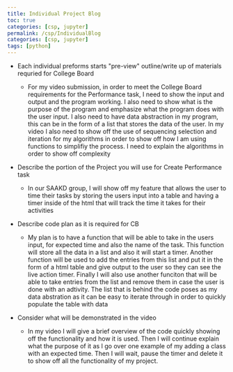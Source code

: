 ```yaml
---
title: Individual Project Blog
toc: true
categories: [csp, jupyter]
permalink: /csp/IndividualBlog
categories: [csp, jupyter]
tags: [python]
---
```



- Each individual preforms starts "pre-view" outline/write up of materials requried for College Board
  - For my video submission, in order to meet the College Board requirements for the Performance task, I need to show the input and output and the program working. I also need to show what is the purpose of the program and emphasize what the program does with the user input. I also need to have data abstraction in my program, this can be in the form of a list that stores the data of the user. In my video I also need to show off the use of sequencing selection and iteration for my algorithms in order to show off how I am using functions to simplifiy the process. I need to explain the algorithms in order to show off complexity

- Describe the portion of the Project you will use for Create Performance task
  - In our SAAKD group, I will show off my feature that allows the user to time their tasks by storing the users input into a table and having a timer inside of the html that will track the time it takes for their activities

- Describe code plan as it is required for CB
  - My plan is to have a function that will be able to take in the users input, for expected time and also the name of the task. This function will store all the data in a list and also it will start a timer. Another function will be used to add the entries from this list and put it in the form of a html table and give output to the user so they can see the live action timer. Finally I will also use another funciton that will be able to take entries from the list and remove them in case the user is done with an adtivity. The list that is behind the code poses as my data abstration as it can be easy to iterate through in order to quickly populate the table with data

- Consider what will be demonstrated in the video
  - In my video I will give a brief overview of the code quickly showing off the functionality and how it is used. Then I will continue explain what the purpose of it as I go over one example of my adding a class with an expected time. Then I will wait, pause the timer and delete it to show off all the functionality of my project.